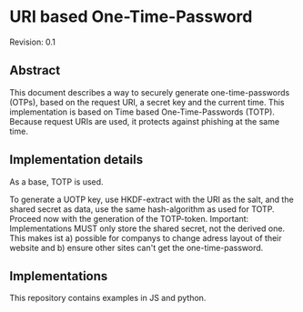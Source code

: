 # URI based One-Time-Password

Revision: 0.1

## Abstract

This document describes a way to securely generate one-time-passwords (OTPs), based on the request URI, a secret key and the current time. This implementation is based on Time based One-Time-Passwords (TOTP). Because request URIs are used, it protects against phishing at the same time.

## Implementation details

As a base, TOTP is used.

To generate a UOTP key, use HKDF-extract with the URI as the salt, and the shared secret as data, use the same hash-algorithm as used for TOTP. Proceed now with the generation of the TOTP-token. Important: Implementations MUST only store the shared secret, not the derived one. This makes ist a) possible for companys to change adress layout of their website and b) ensure other sites can't get the one-time-password.


## Implementations

This repository contains examples in JS and python. 


